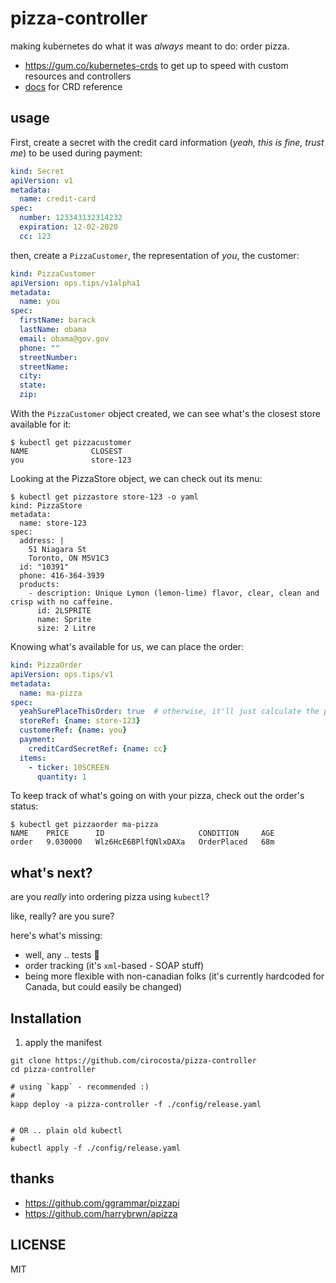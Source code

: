 # pizza-controller

making kubernetes do what it was _always_ meant to do: order pizza.

- https://gum.co/kubernetes-crds to get up to speed with custom resources and controllers
- [docs](./docs) for CRD reference


## usage

First, create a secret with the credit card information (_yeah, this is fine,
trust me_) to be used during payment:

```yaml
kind: Secret
apiVersion: v1
metadata:
  name: credit-card
spec:
  number: 123343132314232
  expiration: 12-02-2020
  cc: 123
```

then, create a `PizzaCustomer`, the representation of _you_, the customer:


```yaml
kind: PizzaCustomer
apiVersion: ops.tips/v1alpha1
metadata:
  name: you
spec:
  firstName: barack
  lastName: obama
  email: obama@gov.gov
  phone: ""
  streetNumber:
  streetName:
  city:
  state:
  zip:
``` 

With the `PizzaCustomer` object created, we can see what's the closest store available
for it:


```console
$ kubectl get pizzacustomer
NAME              CLOSEST
you               store-123
```

Looking at the PizzaStore object, we can check out its menu:

```console
$ kubectl get pizzastore store-123 -o yaml
kind: PizzaStore
metadata:
  name: store-123
spec:
  address: |
    51 Niagara St
    Toronto, ON M5V1C3
  id: "10391"
  phone: 416-364-3939
  products:
    - description: Unique Lymon (lemon-lime) flavor, clear, clean and crisp with no caffeine.
      id: 2LSPRITE
      name: Sprite
      size: 2 Litre
```

Knowing what's available for us, we can place the order:

```yaml
kind: PizzaOrder
apiVersion: ops.tips/v1
metadata:
  name: ma-pizza
spec:
  yeahSurePlaceThisOrder: true  # otherwise, it'll just calculate the price
  storeRef: {name: store-123}
  customerRef: {name: you}
  payment:
    creditCardSecretRef: {name: cc}
  items:
    - ticker: 10SCREEN
      quantity: 1
```

To keep track of what's going on with your pizza, check out the order's status:

```console
$ kubectl get pizzaorder ma-pizza
NAME    PRICE      ID                     CONDITION     AGE
order   9.030000   Wlz6HcE6BPlfQNlxDAXa   OrderPlaced   68m
```


## what's next?

are you _really_ into ordering pizza using `kubectl`?

like, really? are you sure?

here's what's missing:

- well, any .. tests :horse:
- order tracking (it's `xml`-based - SOAP stuff)
- being more flexible with non-canadian folks (it's currently hardcoded for
  Canada, but could easily be changed)


## Installation

1. apply the manifest

```
git clone https://github.com/cirocosta/pizza-controller
cd pizza-controller

# using `kapp` - recommended :)
#
kapp deploy -a pizza-controller -f ./config/release.yaml


# OR .. plain old kubectl
#
kubectl apply -f ./config/release.yaml
```

## thanks

- https://github.com/ggrammar/pizzapi
- https://github.com/harrybrwn/apizza


## LICENSE

MIT
